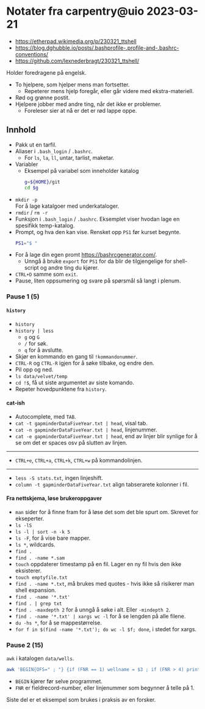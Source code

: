# Notater fra carpentry@uio 2023-03-21

* https://etherpad.wikimedia.org/p/230321_ttshell
* https://blog.dghubble.io/posts/.bashprofile-.profile-and-.bashrc-conventions/
* https://github.com/lexnederbragt/230321_ttshell/

Holder foredragene på engelsk.


* To hjelpere, som hjelper mens man fortsetter.
  * Repeterer mens hjelp foregår, eller går videre med ekstra-materiell.
* Rød og grønne postit.
* Hjelpere jobber med andre ting, når det ikke er problemer.
  * Foreleser sier at nå er det er rød lappe oppe.

## Innhold

* Pakk ut en tarfil.
* Aliaser i `.bash_login` / `.bashrc`.
  * For `ls`, `la`, `ll`, untar, tarlist, maketar.
* Variabler
  * Eksempel på variabel som inneholder katalog
    ```bash
    g=${HOME}/git
    cd $g
    ```
* `mkdir -p`  
  For å lage katalgoer med underkataloger.
* `rmdir` / `rm -r`
* Funksjon i `.bash_login` / `.bashrc`. Eksemplet viser hvodan lage en spesifikk temp-katalog.
* Prompt, og hva den kan vise. Rensket opp `PS1` før kurset begynte.
  ```bash
  PS1="$ "
  ```
* For å lage din egen promt https://bashrcgenerator.com/.
  * Unngå å bruke `export` for `PS1` for da blir de tilgjengelige for shell-script og andre ting du kjører.
* `CTRL+D` samme som `exit`.
* Pause, liten oppsumering og svare på spørsmål så langt i plenum.

### Pause 1 (5)

#### `history`

* `history`
* `history | less`
  * `g` og `G`
  * `/` for søk.
  * `q` for å avslutte.
* Skjør en kommando en gang til `!kommandonummer`.
* `CTRL-R` og `CTRL-R` igjen for å søke tilbake, og endre den.
* Pil opp og ned.
* `ls data/velvet/temp`
* `cd !$`, få ut siste argumentet av siste komando.
* Repeter hovedpunktene fra `history`.

#### cat-ish

* Autocomplete, med `TAB`.
* `cat -t gapminderDataFiveYear.txt | head`, visal tab.
* `cat -n gapminderDataFiveYear.txt | head`, linjenummer.
* `cat -e gapminderDataFiveYear.txt | head`, end av linjer blir synlige for å se om det er spaces osv på slutten av linjen.

---

* `CTRL+e`, `CTRL+a`, `CTRL+k`, `CTRL+w` på kommandolinjen.

---

* `less -S stats.txt`, ingen linjeshift.
* `column -t gapminderDataFiveYear.txt` align tabserarete kolonner i fil.

#### Fra nettskjema, løse brukeroppgaver

* `man` sider for å finne fram for å løse det som det ble spurt om. Skrevet for ekseperter.
* `ls -lS`
* `ls -l | sort -n -k 5`
* `ls -F`, for å vise bare mapper.
* `ls *`, wildcards.
* `find .`
* `find . -name *.sam`
* `touch` oppdaterer timestamp på en fil. Lager en ny fil hvis den ikke eksisterer.
* `touch emptyfile.txt`
* `find . -name *.txt`, må brukes med quotes - hvis ikke så risikerer man shell expansion.
* `find . -name '*.txt'`
* `find . | grep txt`
* `find . -maxdepth 2` for å unngå å søke i alt. Eller `-mindepth 2`.
* `find . -name '*.txt' | xargs wc -l` for å se lengden på alle filene.
* `du -hs *`, for å se mappestørrelse.
* `for f in $(find -name '*.txt'); do wc -l $f; done`, i stedet for xargs.

### Pause 2 (15)

`awk` i katalogen `data/wells`.

```bash
awk 'BEGIN{OFS=" ; "} {if (FNR == 1) wellname = $3 ; if (FNR > 4) print wellname, $1, $2}' *
```

* `BEGIN` kjører før selve programmet.
* `FNR` er fieldrecord-number, eller linjenummer som begynner å telle på 1.

Siste del er et eksempel som brukes i praksis av en forsker.
